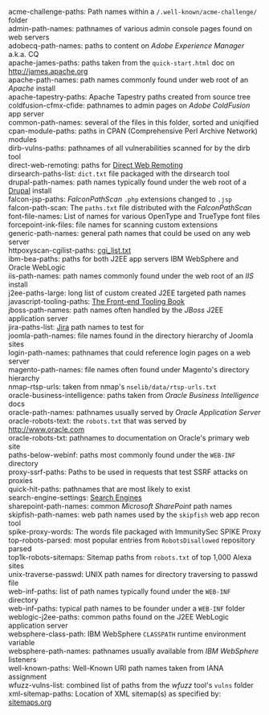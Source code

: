 acme-challenge-paths: Path names within a `/.well-known/acme-challenge/` folder  
admin-path-names: pathnames of various admin console pages found on web servers  
adobecq-path-names: paths to content on _Adobe Experience Manager_ a.k.a. CQ  
apache-james-paths: paths taken from the `quick-start.html` doc on <http://james.apache.org>  
apache-path-names: path names commonly found under web root of an _Apache_ install  
apache-tapestry-paths: Apache Tapestry paths created from source tree  
coldfusion-cfmx-cfide: pathnames to admin pages on _Adobe ColdFusion_ app server  
common-path-names: several of the files in this folder, sorted and uniqified  
cpan-module-paths: paths in CPAN (Comprehensive Perl Archive Network) modules  
dirb-vulns-paths: pathnames of all vulnerabilities scanned for by the dirb tool  
direct-web-remoting: paths for [Direct Web Remoting](http://directwebremoting.org "DWR is Easy AJAX for Java")  
dirsearch-paths-list: `dict.txt` file packaged with the dirsearch tool  
drupal-path-names: path names typically found under the web root of a [Drupal](https://www.drupal.org "Open Source CMS") install  
falcon-jsp-paths: _FalconPathScan_ `.php` extensions changed to `.jsp`  
falcon-path-scan: The `paths.txt` file distributed with the _FalconPathScan_  
font-file-names: List of names for various OpenType and TrueType font files  
forcepoint-ink-files: file names for scanning custom extensions  
generic-path-names: general path names that could be used on any web server  
httpoxyscan-cgilist-paths: [cgi_list.txt](https://github.com/1N3/HTTPoxyScan "HTTPoxyScan")  
ibm-bea-paths: paths for both J2EE app servers IBM WebSphere and Oracle WebLogic  
iis-path-names: path names commonly found under the web root of an _IIS_ install  
j2ee-paths-large: long list of custom created J2EE targeted path names  
javascript-tooling-paths: [The Front-end Tooling Book](http://tooling.github.io/book-of-modern-frontend-tooling)  
jboss-path-names: path names often handled by the _JBoss_ J2EE application server  
jira-paths-list: [Jira](https://www.atlassian.com/software/jira) path names to test for  
joomla-path-names: file names found in the directory hierarchy of Joomla sites  
login-path-names: pathnames that could reference login pages on a web server  
magento-path-names:  file names often found under Magento's directory hierarchy  
nmap-rtsp-urls: taken from nmap's `nselib/data/rtsp-urls.txt`  
oracle-business-intelligence: paths taken from _Oracle Business Intelligence_ docs  
oracle-path-names: pathnames usually served by _Oracle Application Server_  
oracle-robots-text: the `robots.txt` that was served by <http://www.oracle.com>  
oracle-robots-txt: pathnames to documentation on Oracle's primary web site  
paths-below-webinf: paths most commonly found under the `WEB-INF` directory  
proxy-ssrf-paths: Paths to be used in requests that test SSRF attacks on proxies  
quick-hit-paths: pathnames that are most likely to exist  
search-engine-settings: [Search Engines](https://github.com/philc/vimium/wiki/Search-Engines)  
sharepoint-path-names: common _Microsoft SharePoint_ path names  
skipfish-path-names: web path names used by the `skipfish` web app recon tool  
spike-proxy-words: The words file packaged with ImmunitySec SPIKE Proxy  
top-robots-parsed: most popular entries from `RobotsDisallowed` repository parsed  
top1k-robots-sitemaps: Sitemap paths from `robots.txt` of top 1,000 Alexa sites  
unix-traverse-passwd: UNIX path names for directory traversing to passwd file  
web-inf-paths: list of path names typically found under the `WEB-INF` directory  
web-inf-paths: typical path names to be founder under a `WEB-INF` folder  
weblogic-j2ee-paths: common paths found on the J2EE WebLogic application server  
websphere-class-path: IBM WebSphere `CLASSPATH` runtime environment variable  
websphere-path-names: pathnames usually available from _IBM WebSphere_ listeners  
well-known-paths: Well-Known URI path names taken from IANA assignment  
wfuzz-vulns-list: combined list of paths from the _wfuzz_ tool's `vulns` folder  
xml-sitemap-paths: Location of XML sitemap(s) as specified by: [sitemaps.org](https://www.sitemaps.org)  
